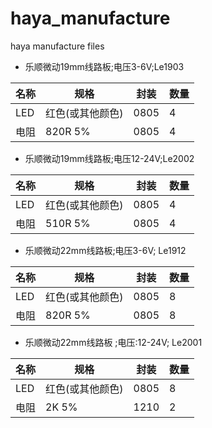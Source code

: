 # haya_manufacture
haya manufacture files


- 乐顺微动19mm线路板;电压3-6V;Le1903

| 名称  |  规格           |    封装 |  数量   |
|-------|-----------------|---------|---------|
|LED    |红色(或其他颜色) |0805     |    4    |
|电阻   |820R   5%        |0805     |    4    | 


- 乐顺微动19mm线路板;电压12-24V;Le2002

| 名称  |  规格           |    封装 |  数量   |
|-------|-----------------|---------|---------|
|LED    |红色(或其他颜色) |0805     |    4    |
|电阻   |510R   5%        |0805     |    4    | 

- 乐顺微动22mm线路板;电压3-6V;  Le1912

| 名称  |  规格           |    封装 |  数量   |
|-------|-----------------|---------|---------|
|LED    |红色(或其他颜色) |0805     |    8    |
|电阻   |820R 5%          |0805     |    8    |

- 乐顺微动22mm线路板 ;电压:12-24V;  Le2001

| 名称  |  规格           |    封装 |  数量   |
|-------|-----------------|---------|---------|
|LED    |红色(或其他颜色) |0805     |    8    |
|电阻   |2K 5%            |1210     |    2    | 